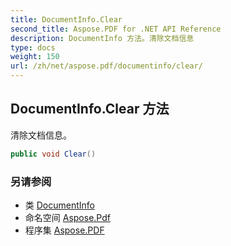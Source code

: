 ```yaml
---
title: DocumentInfo.Clear
second_title: Aspose.PDF for .NET API Reference
description: DocumentInfo 方法。清除文档信息
type: docs
weight: 150
url: /zh/net/aspose.pdf/documentinfo/clear/
---
```

## DocumentInfo.Clear 方法

清除文档信息。

```csharp
public void Clear()
```

### 另请参阅

* 类 [DocumentInfo](../)
* 命名空间 [Aspose.Pdf](../../../aspose.pdf/)
* 程序集 [Aspose.PDF](../../../)